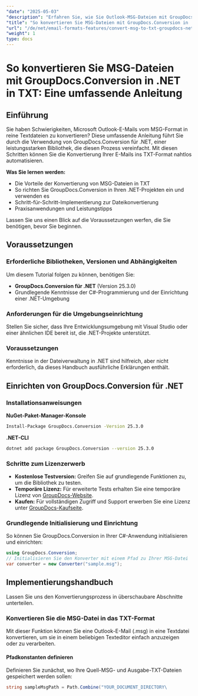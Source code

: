 ```yaml
---
"date": "2025-05-03"
"description": "Erfahren Sie, wie Sie Outlook-MSG-Dateien mit GroupDocs.Conversion für .NET in Klartext konvertieren. Dieses Schritt-für-Schritt-Tutorial behandelt Einrichtung, Implementierung und praktische Anwendungen."
"title": "So konvertieren Sie MSG-Dateien mit GroupDocs.Conversion in .NET in TXT – Eine umfassende Anleitung"
"url": "/de/net/email-formats-features/convert-msg-to-txt-groupdocs-net-tutorial/"
"weight": 1
type: docs
---
```

# So konvertieren Sie MSG-Dateien mit GroupDocs.Conversion in .NET in TXT: Eine umfassende Anleitung

## Einführung

Sie haben Schwierigkeiten, Microsoft Outlook-E-Mails vom MSG-Format in reine Textdateien zu konvertieren? Diese umfassende Anleitung führt Sie durch die Verwendung von GroupDocs.Conversion für .NET, einer leistungsstarken Bibliothek, die diesen Prozess vereinfacht. Mit diesen Schritten können Sie die Konvertierung Ihrer E-Mails ins TXT-Format nahtlos automatisieren.

**Was Sie lernen werden:**
- Die Vorteile der Konvertierung von MSG-Dateien in TXT
- So richten Sie GroupDocs.Conversion in Ihren .NET-Projekten ein und verwenden es
- Schritt-für-Schritt-Implementierung zur Dateikonvertierung
- Praxisanwendungen und Leistungstipps

Lassen Sie uns einen Blick auf die Voraussetzungen werfen, die Sie benötigen, bevor Sie beginnen.

## Voraussetzungen

### Erforderliche Bibliotheken, Versionen und Abhängigkeiten
Um diesem Tutorial folgen zu können, benötigen Sie:
- **GroupDocs.Conversion für .NET** (Version 25.3.0)
- Grundlegende Kenntnisse der C#-Programmierung und der Einrichtung einer .NET-Umgebung

### Anforderungen für die Umgebungseinrichtung
Stellen Sie sicher, dass Ihre Entwicklungsumgebung mit Visual Studio oder einer ähnlichen IDE bereit ist, die .NET-Projekte unterstützt.

### Voraussetzungen
Kenntnisse in der Dateiverwaltung in .NET sind hilfreich, aber nicht erforderlich, da dieses Handbuch ausführliche Erklärungen enthält.

## Einrichten von GroupDocs.Conversion für .NET

### Installationsanweisungen

**NuGet-Paket-Manager-Konsole**
```bash
Install-Package GroupDocs.Conversion -Version 25.3.0
```

**\.NET-CLI**
```bash
dotnet add package GroupDocs.Conversion --version 25.3.0
```

### Schritte zum Lizenzerwerb
- **Kostenlose Testversion:** Greifen Sie auf grundlegende Funktionen zu, um die Bibliothek zu testen.
- **Temporäre Lizenz:** Für erweiterte Tests erhalten Sie eine temporäre Lizenz von [GroupDocs-Website](https://purchase.groupdocs.com/temporary-license/).
- **Kaufen:** Für vollständigen Zugriff und Support erwerben Sie eine Lizenz unter [GroupDocs-Kaufseite](https://purchase.groupdocs.com/buy).

### Grundlegende Initialisierung und Einrichtung
So können Sie GroupDocs.Conversion in Ihrer C#-Anwendung initialisieren und einrichten:
```csharp
using GroupDocs.Conversion;
// Initialisieren Sie den Konverter mit einem Pfad zu Ihrer MSG-Datei
var converter = new Converter("sample.msg");
```

## Implementierungshandbuch
Lassen Sie uns den Konvertierungsprozess in überschaubare Abschnitte unterteilen.

### Konvertieren Sie die MSG-Datei in das TXT-Format
Mit dieser Funktion können Sie eine Outlook-E-Mail (.msg) in eine Textdatei konvertieren, um sie in einem beliebigen Texteditor einfach anzuzeigen oder zu verarbeiten.

#### Pfadkonstanten definieren
Definieren Sie zunächst, wo Ihre Quell-MSG- und Ausgabe-TXT-Dateien gespeichert werden sollen:
```csharp
string sampleMsgPath = Path.Combine("YOUR_DOCUMENT_DIRECTORY\